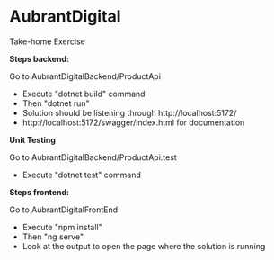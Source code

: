 # AubrantDigital
Take-home Exercise

**Steps backend:**

Go to AubrantDigitalBackend/ProductApi
- Execute "dotnet build" command
- Then "dotnet run"
- Solution should be listening through http://localhost:5172/ 
- http://localhost:5172/swagger/index.html for documentation

**Unit Testing** 

Go to AubrantDigitalBackend/ProductApi.test
- Execute "dotnet test" command

**Steps frontend:**

Go to AubrantDigitalFrontEnd
- Execute "npm install"
- Then "ng serve"
- Look at the output to open the page where the solution is running
